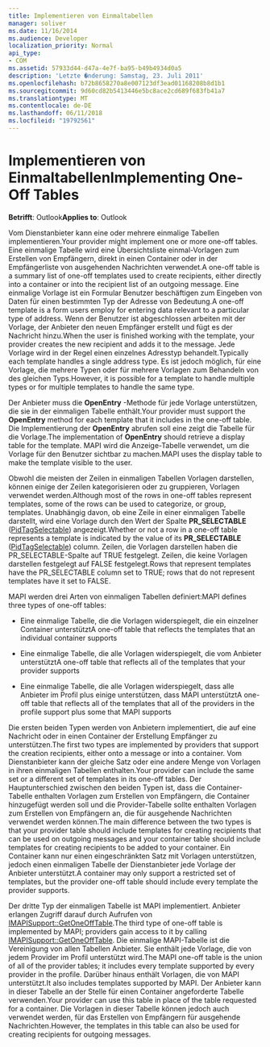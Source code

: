 ```yaml
---
title: Implementieren von Einmaltabellen
manager: soliver
ms.date: 11/16/2014
ms.audience: Developer
localization_priority: Normal
api_type:
- COM
ms.assetid: 57933d44-d47a-4e7f-ba95-b49b4934d0a5
description: 'Letzte �nderung: Samstag, 23. Juli 2011'
ms.openlocfilehash: b72b8658270a8e007123df3ead01168208b8d1b1
ms.sourcegitcommit: 9d60cd82b5413446e5bc8ace2cd689f683fb41a7
ms.translationtype: MT
ms.contentlocale: de-DE
ms.lasthandoff: 06/11/2018
ms.locfileid: "19792561"
---
```

# <a name="implementing-one-off-tables"></a><span data-ttu-id="d35c2-103">Implementieren von Einmaltabellen</span><span class="sxs-lookup"><span data-stu-id="d35c2-103">Implementing One-Off Tables</span></span>

<span data-ttu-id="d35c2-104">**Betrifft**: Outlook</span><span class="sxs-lookup"><span data-stu-id="d35c2-104">**Applies to**: Outlook</span></span> 
  
<span data-ttu-id="d35c2-105">Vom Dienstanbieter kann eine oder mehrere einmalige Tabellen implementieren.</span><span class="sxs-lookup"><span data-stu-id="d35c2-105">Your provider might implement one or more one-off tables.</span></span> <span data-ttu-id="d35c2-106">Eine einmalige Tabelle wird eine Übersichtsliste einmal-Vorlagen zum Erstellen von Empfängern, direkt in einen Container oder in der Empfängerliste von ausgehenden Nachrichten verwendet.</span><span class="sxs-lookup"><span data-stu-id="d35c2-106">A one-off table is a summary list of one-off templates used to create recipients, either directly into a container or into the recipient list of an outgoing message.</span></span> <span data-ttu-id="d35c2-107">Eine einmalige Vorlage ist ein Formular Benutzer beschäftigen zum Eingeben von Daten für einen bestimmten Typ der Adresse von Bedeutung.</span><span class="sxs-lookup"><span data-stu-id="d35c2-107">A one-off template is a form users employ for entering data relevant to a particular type of address.</span></span> <span data-ttu-id="d35c2-108">Wenn der Benutzer ist abgeschlossen arbeiten mit der Vorlage, der Anbieter den neuen Empfänger erstellt und fügt es der Nachricht hinzu.</span><span class="sxs-lookup"><span data-stu-id="d35c2-108">When the user is finished working with the template, your provider creates the new recipient and adds it to the message.</span></span> <span data-ttu-id="d35c2-109">Jede Vorlage wird in der Regel einen einzelnes Adresstyp behandelt.</span><span class="sxs-lookup"><span data-stu-id="d35c2-109">Typically each template handles a single address type.</span></span> <span data-ttu-id="d35c2-110">Es ist jedoch möglich, für eine Vorlage, die mehrere Typen oder für mehrere Vorlagen zum Behandeln von des gleichen Typs.</span><span class="sxs-lookup"><span data-stu-id="d35c2-110">However, it is possible for a template to handle multiple types or for multiple templates to handle the same type.</span></span> 
  
<span data-ttu-id="d35c2-111">Der Anbieter muss die **OpenEntry** -Methode für jede Vorlage unterstützen, die sie in der einmaligen Tabelle enthält.</span><span class="sxs-lookup"><span data-stu-id="d35c2-111">Your provider must support the **OpenEntry** method for each template that it includes in the one-off table.</span></span> <span data-ttu-id="d35c2-112">Die Implementierung der **OpenEntry** abrufen soll eine zeigt die Tabelle für die Vorlage.</span><span class="sxs-lookup"><span data-stu-id="d35c2-112">The implementation of **OpenEntry** should retrieve a display table for the template.</span></span> <span data-ttu-id="d35c2-113">MAPI wird die Anzeige-Tabelle verwendet, um die Vorlage für den Benutzer sichtbar zu machen.</span><span class="sxs-lookup"><span data-stu-id="d35c2-113">MAPI uses the display table to make the template visible to the user.</span></span> 
  
<span data-ttu-id="d35c2-114">Obwohl die meisten der Zeilen in einmaligen Tabellen Vorlagen darstellen, können einige der Zeilen kategorisieren oder zu gruppieren, Vorlagen verwendet werden.</span><span class="sxs-lookup"><span data-stu-id="d35c2-114">Although most of the rows in one-off tables represent templates, some of the rows can be used to categorize, or group, templates.</span></span> <span data-ttu-id="d35c2-115">Unabhängig davon, ob eine Zeile in einer einmaligen Tabelle darstellt, wird eine Vorlage durch den Wert der Spalte **PR_SELECTABLE** ([PidTagSelectable](pidtagselectable-canonical-property.md)) angezeigt.</span><span class="sxs-lookup"><span data-stu-id="d35c2-115">Whether or not a row in a one-off table represents a template is indicated by the value of its **PR_SELECTABLE** ([PidTagSelectable](pidtagselectable-canonical-property.md)) column.</span></span> <span data-ttu-id="d35c2-116">Zeilen, die Vorlagen darstellen haben die PR_SELECTABLE-Spalte auf TRUE festgelegt. Zeilen, die keine Vorlagen darstellen festgelegt auf FALSE festgelegt.</span><span class="sxs-lookup"><span data-stu-id="d35c2-116">Rows that represent templates have the PR_SELECTABLE column set to TRUE; rows that do not represent templates have it set to FALSE.</span></span>
  
<span data-ttu-id="d35c2-117">MAPI werden drei Arten von einmaligen Tabellen definiert:</span><span class="sxs-lookup"><span data-stu-id="d35c2-117">MAPI defines three types of one-off tables:</span></span>
  
- <span data-ttu-id="d35c2-118">Eine einmalige Tabelle, die die Vorlagen widerspiegelt, die ein einzelner Container unterstützt</span><span class="sxs-lookup"><span data-stu-id="d35c2-118">A one-off table that reflects the templates that an individual container supports</span></span>
    
- <span data-ttu-id="d35c2-119">Eine einmalige Tabelle, die alle Vorlagen widerspiegelt, die vom Anbieter unterstützt</span><span class="sxs-lookup"><span data-stu-id="d35c2-119">A one-off table that reflects all of the templates that your provider supports</span></span> 
    
- <span data-ttu-id="d35c2-120">Eine einmalige Tabelle, die alle Vorlagen widerspiegelt, dass alle Anbieter im Profil plus einige unterstützen, dass MAPI unterstützt</span><span class="sxs-lookup"><span data-stu-id="d35c2-120">A one-off table that reflects all of the templates that all of the providers in the profile support plus some that MAPI supports</span></span>
    
<span data-ttu-id="d35c2-121">Die ersten beiden Typen werden von Anbietern implementiert, die auf eine Nachricht oder in einen Container der Erstellung Empfänger zu unterstützen.</span><span class="sxs-lookup"><span data-stu-id="d35c2-121">The first two types are implemented by providers that support the creation recipients, either onto a message or into a container.</span></span> <span data-ttu-id="d35c2-122">Vom Dienstanbieter kann der gleiche Satz oder eine andere Menge von Vorlagen in ihren einmaligen Tabellen enthalten.</span><span class="sxs-lookup"><span data-stu-id="d35c2-122">Your provider can include the same set or a different set of templates in its one-off tables.</span></span> <span data-ttu-id="d35c2-123">Der Hauptunterschied zwischen den beiden Typen ist, dass die Container-Tabelle enthalten Vorlagen zum Erstellen von Empfängern, die Container hinzugefügt werden soll und die Provider-Tabelle sollte enthalten Vorlagen zum Erstellen von Empfängern an, die für ausgehende Nachrichten verwendet werden können.</span><span class="sxs-lookup"><span data-stu-id="d35c2-123">The main difference between the two types is that your provider table should include templates for creating recipients that can be used on outgoing messages and your container table should include templates for creating recipients to be added to your container.</span></span> <span data-ttu-id="d35c2-124">Ein Container kann nur einen eingeschränkten Satz mit Vorlagen unterstützen, jedoch einen einmaligen Tabelle der Dienstanbieter jede Vorlage der Anbieter unterstützt.</span><span class="sxs-lookup"><span data-stu-id="d35c2-124">A container may only support a restricted set of templates, but the provider one-off table should include every template the provider supports.</span></span>
  
<span data-ttu-id="d35c2-125">Der dritte Typ der einmaligen Tabelle ist MAPI implementiert. Anbieter erlangen Zugriff darauf durch Aufrufen von [IMAPISupport::GetOneOffTable](imapisupport-getoneofftable.md).</span><span class="sxs-lookup"><span data-stu-id="d35c2-125">The third type of one-off table is implemented by MAPI; providers gain access to it by calling [IMAPISupport::GetOneOffTable](imapisupport-getoneofftable.md).</span></span> <span data-ttu-id="d35c2-126">Die einmalige MAPI-Tabelle ist die Vereinigung von allen Tabellen Anbieter. Sie enthält jede Vorlage, die von jedem Provider im Profil unterstützt wird.</span><span class="sxs-lookup"><span data-stu-id="d35c2-126">The MAPI one-off table is the union of all of the provider tables; it includes every template supported by every provider in the profile.</span></span> <span data-ttu-id="d35c2-127">Darüber hinaus enthält Vorlagen, die von MAPI unterstützt.</span><span class="sxs-lookup"><span data-stu-id="d35c2-127">It also includes templates supported by MAPI.</span></span> <span data-ttu-id="d35c2-128">Der Anbieter kann in dieser Tabelle an der Stelle für einen Container angeforderte Tabelle verwenden.</span><span class="sxs-lookup"><span data-stu-id="d35c2-128">Your provider can use this table in place of the table requested for a container.</span></span> <span data-ttu-id="d35c2-129">Die Vorlagen in dieser Tabelle können jedoch auch verwendet werden, für das Erstellen von Empfängern für ausgehende Nachrichten.</span><span class="sxs-lookup"><span data-stu-id="d35c2-129">However, the templates in this table can also be used for creating recipients for outgoing messages.</span></span>
  

